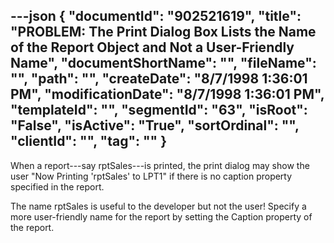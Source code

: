 ---json
{
  "documentId": "902521619",
  "title": "PROBLEM: The Print Dialog Box Lists the Name of the Report Object and Not a User-Friendly Name",
  "documentShortName": "",
  "fileName": "",
  "path": "",
  "createDate": "8/7/1998 1:36:01 PM",
  "modificationDate": "8/7/1998 1:36:01 PM",
  "templateId": "",
  "segmentId": "63",
  "isRoot": "False",
  "isActive": "True",
  "sortOrdinal": "",
  "clientId": "",
  "tag": ""
}
---

When a report---say rptSales---is printed, the print dialog may show the user &quot;Now Printing 'rptSales' to LPT1&quot; if there is no caption property specified in the report.

The name rptSales is useful to the developer but not the user! Specify a more user-friendly name for the report by setting the Caption property of the report.
